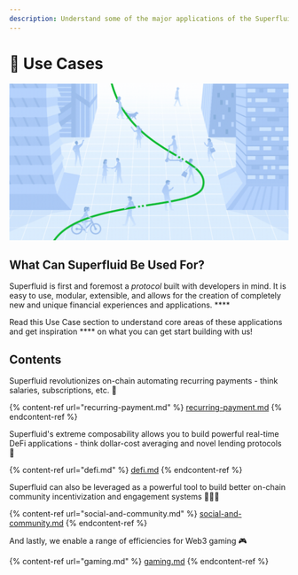 ```yaml
---
description: Understand some of the major applications of the Superfluid Protocol
---
```


# 🧠 Use Cases

![Superfluid is about changing how we experience money!](<../../.gitbook/assets/image (67).png>)

## What Can Superfluid Be Used For?

Superfluid is first and foremost a _protocol_ built with developers in mind. It is easy to use, modular, extensible, and allows for the creation of completely new and unique financial experiences and applications. ****&#x20;

Read this Use Case section to understand core areas of these applications and get inspiration **** on what you can get start building with us!

## Contents

Superfluid revolutionizes on-chain automating recurring payments - think salaries, subscriptions, etc. 🔁

{% content-ref url="recurring-payment.md" %}
[recurring-payment.md](recurring-payment.md)
{% endcontent-ref %}

Superfluid's extreme composability allows you to build powerful real-time DeFi applications - think dollar-cost averaging and novel lending protocols 💸

{% content-ref url="defi.md" %}
[defi.md](defi.md)
{% endcontent-ref %}

Superfluid can also be leveraged as a powerful tool to build better on-chain community incentivization and engagement systems 👨‍👩‍👦

{% content-ref url="social-and-community.md" %}
[social-and-community.md](social-and-community.md)
{% endcontent-ref %}

And lastly, we enable a range of efficiencies for Web3 gaming 🎮

{% content-ref url="gaming.md" %}
[gaming.md](gaming.md)
{% endcontent-ref %}
